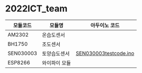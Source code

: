 # 2022ICT_team


|모듈코드|모듈명|아두이노 코드|
|---|---|---|
| AM2302 | 온습도센서 || 
| BH1750 | 조도센서 ||
| SEN030003 | 토양습도센서 | [SEN030003testcode.ino](https://github.com/gnbhub/2022ICT_team/blob/8c9a0c1fca51282310cd09d17d73e5f648498f2c/SEN030003testcode.ino)|
| ESP8266 | 와이파이 모듈 ||
